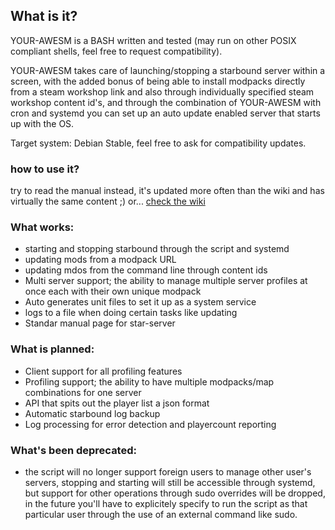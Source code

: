 ## What is it?

YOUR-AWESM is a BASH written and tested (may run on other POSIX compliant shells, feel free to request compatibility).

YOUR-AWESM takes care of launching/stopping a starbound server within a screen, with the added bonus of being able to install modpacks directly from a steam workshop link and also through individually specified steam workshop content id's, and through the combination of YOUR-AWESM with cron and systemd you can set up an auto update enabled server that starts up with the OS.

Target system: Debian Stable, feel free to ask for compatibility updates.

### how to use it?

try to read the manual instead, it's updated more often than the wiki and has virtually the same content ;) or... 
[check the wiki](https://github.com/Reiikz/your-awesm/wiki)

### What works:
* starting and stopping starbound through the script and systemd
* updating mods from a modpack URL
* updating mdos from the command line through content ids
* Multi server support; the ability to manage multiple server profiles at once each with their own unique modpack
* Auto generates unit files to set it up as a system service
* logs to a file when doing certain tasks like updating
* Standar manual page for star-server

### What is planned:
* Client support for all profiling features
* Profiling support; the ability to have multiple modpacks/map combinations for one server
* API that spits out the player list a json format
* Automatic starbound log backup
* Log processing for error detection and playercount reporting

### What's been deprecated:
* the script will no longer support foreign users to manage other user's servers, stopping and starting will still be accessible through systemd, but support for other operations through sudo overrides will be dropped, in the future you'll have to explicitely specify to run the script as that particular user through the use of an external command like sudo.
